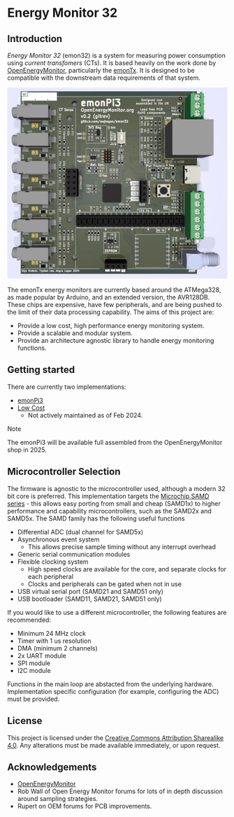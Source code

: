 # Energy Monitor 32

## Introduction

_Energy Monitor 32_ (emon32) is a system for measuring power consumption using _current transfomers_ (CTs). It is based heavily on the work done by [OpenEnergyMonitor](https://openenergymonitor.org), particularly the [emonTx](https://github.com/openenergymonitor/emontx4). It is designed to be compatible with the downstream data requirements of that system.

![emonPi3 v0.2 PCB rendering](./pi3-v0.2.jpg)

The emonTx energy monitors are currently based around the ATMega328, as made popular by Arduino, and an extended version, the AVR128DB. These chips are expensive, have few peripherals, and are being pushed to the limit of their data processing capability. The aims of this project are:

- Provide a low cost, high performance energy monitoring system.
- Provide a scalable and modular system.
- Provide an architecture agnostic library to handle energy monitoring functions.

## Getting started

There are currently two implementations:

- [emonPi3](pcb/emonpi3/README.md)
- [Low Cost](pcb/lc/README.md)
  - Not actively maintained as of Feb 2024.

> [!NOTE]
> The emonPi3 will be available full assembled from the OpenEnergyMonitor shop in 2025.

## Microcontroller Selection

The firmware is agnostic to the microcontroller used, although a modern 32 bit core is preferred. This implementation targets the [Microchip SAMD series](https://www.microchip.com/en-us/products/microcontrollers-and-microprocessors/32-bit-mcus/sam-32-bit-mcus/sam-d) - this allows easy porting from small and cheap (SAMD1x) to higher performance and capability microcontrollers, such as the SAMD2x and SAMD5x. The SAMD family has the following useful functions

- Differential ADC (dual channel for SAMD5x)
- Asynchronous event system
  - This allows precise sample timing without any interrupt overhead
- Generic serial communication modules
- Flexible clocking system
  - High speed clocks are available for the core, and separate clocks for each peripheral
  - Clocks and peripherals can be gated when not in use
- USB virtual serial port (SAMD21 and SAMD51 only)
- USB bootloader (SAMD11, SAMD21, SAMD51 only)

If you would like to use a different microcontroller, the following features are recommended:

- Minimum 24 MHz clock
- Timer with 1 us resolution
- DMA (minimum 2 channels)
- 2x UART module
- SPI module
- I2C module

Functions in the main loop are abstacted from the underlying hardware. Implementation specific configuration (for example, configuring the ADC) must be provided.

## License

This project is licensed under the [Creative Commons Attribution Sharealike 4.0](https://creativecommons.org/licenses/by-sa/4.0/deed.en). Any alterations must be made available immediately, or upon request.

## Acknowledgements

- [OpenEnergyMonitor](https://openenergymonitor.org)
- Rob Wall of Open Energy Monitor forums for lots of in depth discussion around sampling strategies.
- Rupert on OEM forums for PCB improvements.
